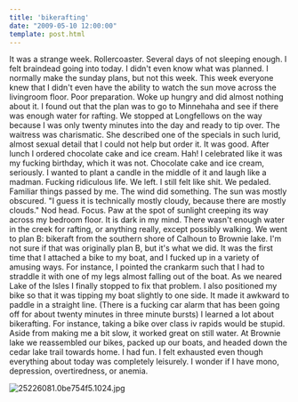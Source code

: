 ```yaml
---
title: 'bikerafting'
date: "2009-05-10 12:00:00"
template: post.html
---
```


It was a strange week. Rollercoaster. Several days of not sleeping enough. I felt braindead going into today. I didn't even know what was planned. I normally make the sunday plans, but not this week. This week everyone knew that I didn't even have the ability to watch the sun move across the livingroom floor. Poor preparation. Woke up hungry and did almost nothing about it. I found out that the plan was to go to Minnehaha and see if there was enough water for rafting. We stopped at Longfellows on the way because I was only twenty minutes into the day and ready to tip over. The waitress was charismatic. She described one of the specials in such lurid, almost sexual detail that I could not help but order it. It was good. After lunch I ordered chocolate cake and ice cream. Hah! I celebrated like it was my fucking birthday, which it was not. Chocolate cake and ice cream, seriously. I wanted to plant a candle in the middle of it and laugh like a madman. Fucking ridiculous life. We left. I still felt like shit. We pedaled. Familiar things passed by me. The wind did something. The sun was mostly obscured. "I guess it is technically mostly cloudy, because there are mostly clouds." Nod head. Focus. Paw at the spot of sunlight creeping its way across my bedroom floor. It is dark in my mind. There wasn't enough water in the creek for rafting, or anything really, except possibly walking. We went to plan B: bikeraft from the southern shore of Calhoun to Brownie lake. I'm not sure if that was originally plan B, but it's what we did. It was the first time that I attached a bike to my boat, and I fucked up in a variety of amusing ways. For instance, I pointed the crankarm such that I had to straddle it with one of my legs almost falling out of the boat. As we neared Lake of the Isles I finally stopped to fix that problem. I also positioned my bike so that it was tipping my boat slightly to one side. It made it awkward to paddle in a straight line. (There is a fucking car alarm that has been going off for about twenty minutes in three minute bursts) I learned a lot about bikerafting. For instance, taking a bike over class iv rapids would be stupid. Aside from making me a bit slow, it worked great on still water. At Brownie lake we reassembled our bikes, packed up our boats, and headed down the cedar lake trail towards home. I had fun. I felt exhausted even though everything about today was completely leisurely. I wonder if I have mono, depression, overtiredness, or anemia.

![25226081.0be754f5.1024.jpg](http://f.slowtheory.com/25226081.0be754f5.1024.jpg "25226081.0be754f5.1024.jpg")